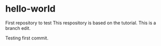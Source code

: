 # hello-world
First repository to test
This respository is based on the tutorial.
This is a branch edit.

Testing first commit.
